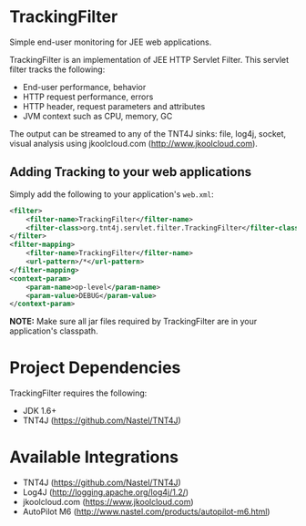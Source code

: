 # TrackingFilter
Simple end-user monitoring for JEE web applications.

TrackingFilter is an implementation of JEE HTTP Servlet Filter. This servlet filter tracks the following:
* End-user performance, behavior
* HTTP request performance, errors
* HTTP header, request parameters and attributes
* JVM context such as CPU, memory, GC

The output can be streamed to any of the TNT4J sinks: file, log4j, socket, visual analysis using jkoolcloud.com (http://www.jkoolcloud.com).

## Adding Tracking to your web applications
Simply add the following to your application's `web.xml`:
```xml
<filter>
	<filter-name>TrackingFilter</filter-name>
	<filter-class>org.tnt4j.servlet.filter.TrackingFilter</filter-class>
</filter>
<filter-mapping>
	<filter-name>TrackingFilter</filter-name>
	<url-pattern>/*</url-pattern>
</filter-mapping>
<context-param>
	<param-name>op-level</param-name>
	<param-value>DEBUG</param-value>
</context-param>
```
<b>NOTE:</b> Make sure all jar files required by TrackingFilter are in your application's classpath.

# Project Dependencies
TrackingFilter requires the following:
* JDK 1.6+
* TNT4J (https://github.com/Nastel/TNT4J)

# Available Integrations
* TNT4J (https://github.com/Nastel/TNT4J)
* Log4J (http://logging.apache.org/log4j/1.2/)
* jkoolcloud.com (https://www.jkoolcloud.com)
* AutoPilot M6 (http://www.nastel.com/products/autopilot-m6.html)

